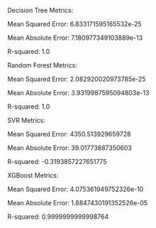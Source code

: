 Decision Tree Metrics:

Mean Squared Error: 6.833171595165532e-25

Mean Absolute Error: 7.180977349103889e-13

R-squared: 1.0

Random Forest Metrics:

Mean Squared Error: 2.082920020973785e-25

Mean Absolute Error: 3.9319987595094803e-13

R-squared: 1.0

SVR Metrics:

Mean Squared Error: 4350.513929659728

Mean Absolute Error: 39.01773887350603

R-squared: -0.3193857227651775

XGBoost Metrics:

Mean Squared Error: 4.075361949752326e-10

Mean Absolute Error: 1.8847430191352526e-05

R-squared: 0.9999999999998764

